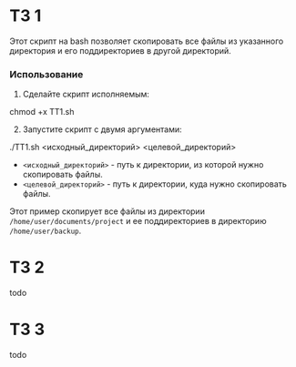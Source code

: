# ТЗ 1

Этот скрипт на bash позволяет скопировать все файлы из указанного директория и его поддиректориев в другой директорий.  

### Использование

1. Сделайте скрипт исполняемым:

chmod +x TT1.sh

2. Запустите скрипт с двумя аргументами:

./TT1.sh <исходный_директорий> <целевой_директорий>

* `<исходный_директорий>` - путь к директории, из которой нужно скопировать файлы.
* `<целевой_директорий>` - путь к директории, куда нужно скопировать файлы. 

Этот пример скопирует все файлы из директории `/home/user/documents/project` и ее поддиректориев в директорию `/home/user/backup`.

# ТЗ 2
todo
# ТЗ 3
todo
